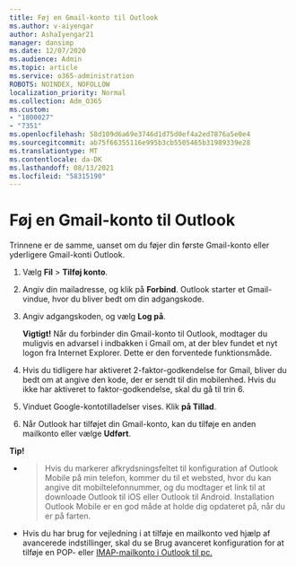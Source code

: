 ```yaml
---
title: Føj en Gmail-konto til Outlook
ms.author: v-aiyengar
author: AshaIyengar21
manager: dansimp
ms.date: 12/07/2020
ms.audience: Admin
ms.topic: article
ms.service: o365-administration
ROBOTS: NOINDEX, NOFOLLOW
localization_priority: Normal
ms.collection: Adm_O365
ms.custom:
- "1800027"
- "7351"
ms.openlocfilehash: 58d109d6a69e3746d1d75d0ef4a2ed7876a5e0e4
ms.sourcegitcommit: ab75f66355116e995b3cb5505465b31989339e28
ms.translationtype: MT
ms.contentlocale: da-DK
ms.lasthandoff: 08/13/2021
ms.locfileid: "58315190"
---
```

# <a name="add-a-gmail-account-to-outlook"></a>Føj en Gmail-konto til Outlook

Trinnene er de samme, uanset om du føjer din første Gmail-konto eller yderligere Gmail-konti Outlook.

1. Vælg **Fil**  >  **Tilføj konto**.
1. Angiv din mailadresse, og klik på **Forbind**. Outlook starter et Gmail-vindue, hvor du bliver bedt om din adgangskode. 
1. Angiv adgangskoden, og vælg **Log på**.

    **Vigtigt!** Når du forbinder din Gmail-konto til Outlook, modtager du muligvis en advarsel i indbakken i Gmail om, at der blev fundet et nyt logon fra Internet Explorer. Dette er den forventede funktionsmåde.

4. Hvis du tidligere har aktiveret 2-faktor-godkendelse for Gmail, bliver du bedt om at angive den kode, der er sendt til din mobilenhed. Hvis du ikke har aktiveret to faktor-godkendelse, skal du gå til trin 6.
1. Vinduet Google-kontotilladelser vises. Klik **på Tillad**.
1. Når Outlook har tilføjet din Gmail-konto, kan du tilføje en anden mailkonto eller vælge **Udført**.

**Tip!**
- > Hvis du markerer afkrydsningsfeltet til konfiguration af Outlook Mobile på min telefon, kommer du til et websted, hvor du kan angive dit mobiltelefonnummer, og du modtager et link til at downloade Outlook til iOS eller Outlook til Android. Installation Outlook Mobile er en god måde at holde dig opdateret på, når du er på farten.
- Hvis du har brug for vejledning i at tilføje en mailkonto ved hjælp af avancerede indstillinger, skal du se Brug avanceret konfiguration for at tilføje en POP- eller [IMAP-mailkonto i Outlook til pc.](https://support.microsoft.com/office/change-or-update-email-account-settings-in-outlook-for-windows-560a9065-3c3a-4ec5-a24f-cdb9a8d622a2#bkmk_advanced)
